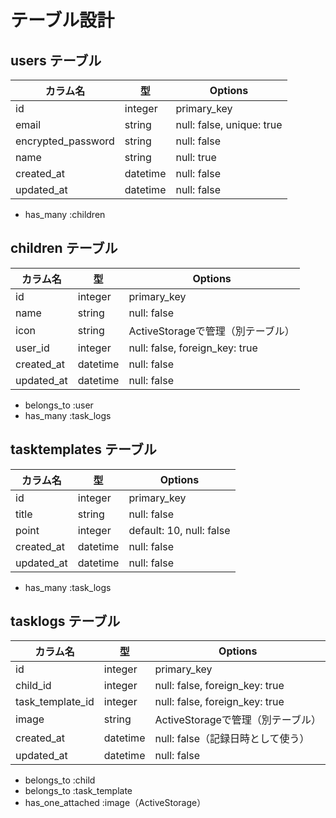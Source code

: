 # テーブル設計

## users テーブル

| カラム名             | 型       | Options                         |
|----------------------|----------|----------------------------------|
| id                   | integer  | primary_key                     |
| email                | string   | null: false, unique: true       |
| encrypted_password   | string   | null: false                     |
| name                 | string   | null: true                      |
| created_at           | datetime | null: false                     |
| updated_at           | datetime | null: false                     |

- has_many :children

## children テーブル

| カラム名  | 型       | Options                             |
|-----------|----------|--------------------------------------|
| id        | integer  | primary_key                         |
| name      | string   | null: false                         |
| icon      | string   | ActiveStorageで管理（別テーブル）   |
| user_id   | integer  | null: false, foreign_key: true      |
| created_at | datetime | null: false                        |
| updated_at | datetime | null: false                        |

- belongs_to :user
- has_many :task_logs

##  tasktemplates テーブル

| カラム名 | 型       | Options                        |
|----------|----------|-------------------------------|
| id       | integer  | primary_key                  |
| title    | string   | null: false                  |
| point    | integer  | default: 10, null: false     |
| created_at | datetime | null: false                |
| updated_at | datetime | null: false                |

- has_many :task_logs

##  tasklogs テーブル

| カラム名           | 型       | Options                                 |
|--------------------|----------|------------------------------------------|
| id                 | integer  | primary_key                             |
| child_id           | integer  | null: false, foreign_key: true          |
| task_template_id   | integer  | null: false, foreign_key: true          |
| image              | string   | ActiveStorageで管理（別テーブル）       |
| created_at         | datetime | null: false（記録日時として使う）       |
| updated_at         | datetime | null: false                             |

- belongs_to :child
- belongs_to :task_template
- has_one_attached :image（ActiveStorage）
